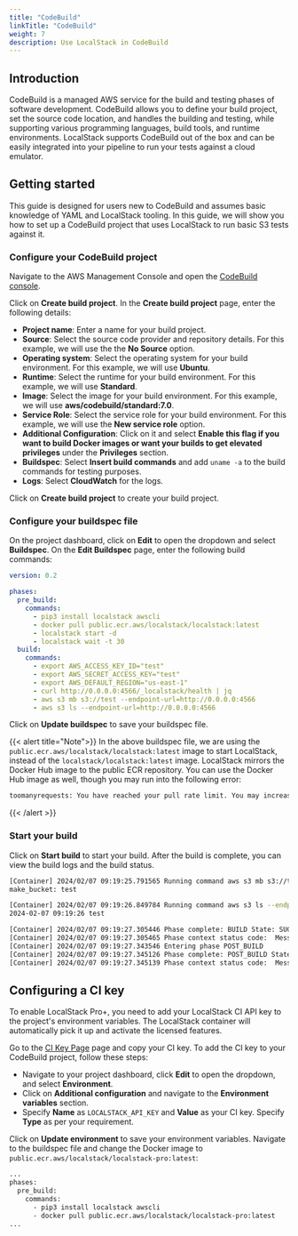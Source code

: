 ```yaml
---
title: "CodeBuild"
linkTitle: "CodeBuild"
weight: 7
description: Use LocalStack in CodeBuild
---
```


## Introduction

CodeBuild is a managed AWS service for the build and testing phases of software development. CodeBuild allows you to define your build project, set the source code location, and handles the building and testing, while supporting various programming languages, build tools, and runtime environments. LocalStack supports CodeBuild out of the box and can be easily integrated into your pipeline to run your tests against a cloud emulator.

## Getting started

This guide is designed for users new to CodeBuild and assumes basic knowledge of YAML and LocalStack tooling. In this guide, we will show you how to set up a CodeBuild project that uses LocalStack to run basic S3 tests against it.

### Configure your CodeBuild project

Navigate to the AWS Management Console and open the [CodeBuild console](https://console.aws.amazon.com/codesuite/codebuild/home).

Click on **Create build project**. In the **Create build project** page, enter the following details:

- **Project name**: Enter a name for your build project.
- **Source**: Select the source code provider and repository details. For this example, we will use the the **No Source** option.
- **Operating system**: Select the operating system for your build environment. For this example, we will use **Ubuntu**.
- **Runtime**: Select the runtime for your build environment. For this example, we will use **Standard**.
- **Image**: Select the image for your build environment. For this example, we will use **aws/codebuild/standard:7.0**.
- **Service Role**: Select the service role for your build environment. For this example, we will use the **New service role** option.
- **Additional Configuration**: Click on it and select **Enable this flag if you want to build Docker images or want your builds to get elevated privileges** under the **Privileges** section.
- **Buildspec**: Select **Insert build commands** and add `uname -a` to the build commands for testing purposes.
- **Logs**: Select **CloudWatch** for the logs.

Click on **Create build project** to create your build project.

### Configure your buildspec file

On the project dashboard, click on **Edit** to open the dropdown and select **Buildspec**. On the **Edit Buildspec** page, enter the following build commands:

```yml
version: 0.2

phases:
  pre_build:
    commands:
      - pip3 install localstack awscli
      - docker pull public.ecr.aws/localstack/localstack:latest	
      - localstack start -d
      - localstack wait -t 30
  build:
    commands:
      - export AWS_ACCESS_KEY_ID="test"
      - export AWS_SECRET_ACCESS_KEY="test"
      - export AWS_DEFAULT_REGION="us-east-1"
      - curl http://0.0.0.0:4566/_localstack/health | jq
      - aws s3 mb s3://test --endpoint-url=http://0.0.0.0:4566
      - aws s3 ls --endpoint-url=http://0.0.0.0:4566
```

Click on **Update buildspec** to save your buildspec file.

{{< alert title="Note">}}
In the above buildspec file, we are using the `public.ecr.aws/localstack/localstack:latest` image to start LocalStack, instead of the `localstack/localstack:latest` image. LocalStack mirrors the Docker Hub image to the public ECR repository. You can use the Docker Hub image as well, though you may run into the following error:
```bash
toomanyrequests: You have reached your pull rate limit. You may increase the limit by authenticating and upgrading: https://www.docker.com/increase-rate-limit
```
{{< /alert >}}

### Start your build

Click on **Start build** to start your build. After the build is complete, you can view the build logs and the build status.

```bash
[Container] 2024/02/07 09:19:25.791565 Running command aws s3 mb s3://test --endpoint-url=http://0.0.0.0:4566
make_bucket: test

[Container] 2024/02/07 09:19:26.849784 Running command aws s3 ls --endpoint-url=http://0.0.0.0:4566
2024-02-07 09:19:26 test

[Container] 2024/02/07 09:19:27.305446 Phase complete: BUILD State: SUCCEEDED
[Container] 2024/02/07 09:19:27.305465 Phase context status code:  Message: 
[Container] 2024/02/07 09:19:27.343546 Entering phase POST_BUILD
[Container] 2024/02/07 09:19:27.345126 Phase complete: POST_BUILD State: SUCCEEDED
[Container] 2024/02/07 09:19:27.345139 Phase context status code:  Message: 
```

## Configuring a CI key

To enable LocalStack Pro+, you need to add your LocalStack CI API key to the project's environment variables. The LocalStack container will automatically pick it up and activate the licensed features.

Go to the [CI Key Page](https://app.localstack.cloud/workspace/ci-keys) page and copy your CI key. To add the CI key to your CodeBuild project, follow these steps:

- Navigate to your project dashboard, click **Edit** to open the dropdown, and select **Environment**.
- Click on **Additional configuration** and navigate to the **Environment variables** section.
- Specify **Name** as `LOCALSTACK_API_KEY` and **Value** as your CI key. Specify **Type** as per your requirement.

Click on **Update environment** to save your environment variables. Navigate to the buildspec file and change the Docker image to `public.ecr.aws/localstack/localstack-pro:latest`:

```bash
...
phases:
  pre_build:
    commands:
      - pip3 install localstack awscli
      - docker pull public.ecr.aws/localstack/localstack-pro:latest	
...
```
